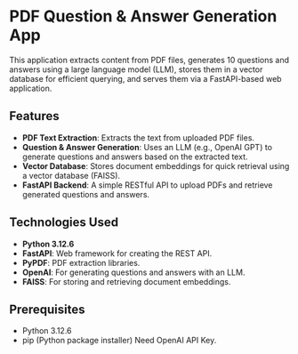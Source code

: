 # PDF Question & Answer Generation App

This application extracts content from PDF files, generates 10 questions and answers using a large language model (LLM), stores them in a vector database for efficient querying, and serves them via a FastAPI-based web application.

## Features

- **PDF Text Extraction**: Extracts the text from uploaded PDF files.
- **Question & Answer Generation**: Uses an LLM (e.g., OpenAI GPT) to generate questions and answers based on the extracted text.
- **Vector Database**: Stores document embeddings for quick retrieval using a vector database (FAISS).
- **FastAPI Backend**: A simple RESTful API to upload PDFs and retrieve generated questions and answers.

## Technologies Used

- **Python 3.12.6**
- **FastAPI**: Web framework for creating the REST API.
- **PyPDF**: PDF extraction libraries.
- **OpenAI**: For generating questions and answers with an LLM.
- **FAISS**: For storing and retrieving document embeddings.

## Prerequisites

- Python 3.12.6
- pip (Python package installer)
Need OpenAI API Key.


